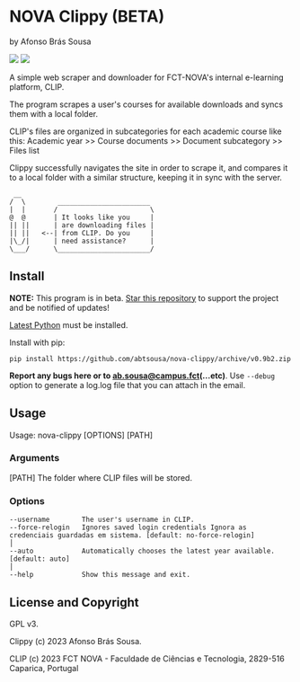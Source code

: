 # NOVA Clippy (BETA)
by Afonso Brás Sousa

[![](https://img.shields.io/github/stars/abtsousa/nova-clippy)](https://github.com/abtsousa/nova-clippy/stargazers) [![](https://img.shields.io/github/license/abtsousa/nova-clippy)](https://github.com/abtsousa/nova-clippy/blob/master/LICENSE)

A simple web scraper and downloader for FCT-NOVA's internal e-learning platform, CLIP.

The program scrapes a user's courses for available downloads and syncs them with a local folder.

CLIP's files are organized in subcategories for each academic course like this:
Academic year >> Course documents >> Document subcategory >> Files list

Clippy successfully navigates the site in order to scrape it, and compares it to a local folder with a similar structure, keeping it in sync with the server.

```text
 __                 
/  \        _______________________ 
|  |       /                       \
@  @       | It looks like you     |
|| ||      | are downloading files |
|| ||   <--| from CLIP. Do you     |
|\_/|      | need assistance?      |
\___/      \_______________________/
```

## Install

**NOTE:** This program is in beta. [Star this repository](https://github.com/abtsousa/nova-clippy/stargazers) to support the project and be notified of updates!

[Latest Python](https://www.python.org/downloads/) must be installed.

Install with pip:

```pip install https://github.com/abtsousa/nova-clippy/archive/v0.9b2.zip```

**Report any bugs here or to ab.sousa@campus.fct(...etc)**. Use `--debug` option to generate a log.log file that you can attach in the email.

## Usage

Usage: nova-clippy [OPTIONS] [PATH]

### Arguments

[PATH]  The folder where CLIP files will be stored.

### Options

```text
--username        The user's username in CLIP.
--force-relogin   Ignores saved login credentials Ignora as credenciais guardadas em sistema. [default: no-force-relogin]                                                                        │
--auto            Automatically chooses the latest year available. [default: auto]                                                                            │
--help            Show this message and exit.
```

## License and Copyright

GPL v3.

Clippy (c) 2023 Afonso Brás Sousa.

CLIP (c) 2023 FCT NOVA - Faculdade de Ciências e Tecnologia, 2829-516 Caparica, Portugal
